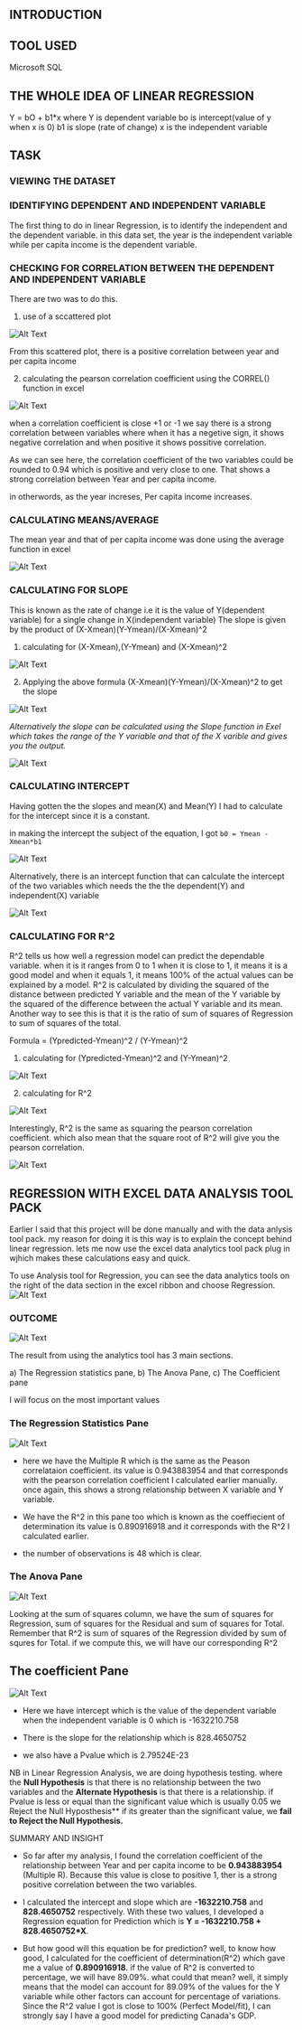 ## INTRODUCTION 

## TOOL  USED 

Microsoft SQL

## THE WHOLE IDEA OF LINEAR REGRESSION
 Y = bO + b1*x
 where Y is dependent variable
       bo is intercept(value of y when x is 0)
       b1 is slope (rate of change)
       x is the independent variable 

## TASK 

### VIEWING THE DATASET

### IDENTIFYING DEPENDENT AND INDEPENDENT VARIABLE
The first thing to do in linear Regression, is to identify the independent and the dependent variable. 
in this data set, the year is the independent variable while per capita income is the dependent variable.

### CHECKING FOR CORRELATION BETWEEN THE DEPENDENT AND INDEPENDENT VARIABLE

There are two was to do this.

1) use of a sccattered plot


![Alt Text](https://github.com/Mario-Gozie/Canada-GDP-Prediction-Simple-Linear-Regression/blob/main/images/The_Scattered_Plot.png)


From this scattered plot, there is a positive correlation between year and per capita income

2) calculating the pearson correlation coefficient using the CORREL() function in excel


![Alt Text](https://github.com/Mario-Gozie/Canada-GDP-Prediction-Simple-Linear-Regression/blob/main/images/Peason_Corretion.png)


when a correlation coefficient is close +1 or -1 we say there is a strong correlation between variables where when it has a negetive sign, it shows negative correlation and when positive it shows possitive correlation.

As we can see here, the correlation coefficient of the two variables could be rounded to  0.94 which is positive and very close to one. That shows a strong correlation between Year and per capita income.

in otherwords, as the year increses, Per capita income increases.


### CALCULATING MEANS/AVERAGE

The mean year and that of per capita income was done using the average function in excel 

![Alt Text](https://github.com/Mario-Gozie/Canada-GDP-Prediction-Simple-Linear-Regression/blob/main/images/Means.png)


### CALCULATING FOR SLOPE

This is known as the rate of change i.e it is the value of Y(dependent variable) for a single change in X(independent variable)
The slope is given by the product of (X-Xmean)(Y-Ymean)/(X-Xmean)^2

1) calculating for (X-Xmean),(Y-Ymean) and (X-Xmean)^2

![Alt Text](https://github.com/Mario-Gozie/Canada-GDP-Prediction-Simple-Linear-Regression/blob/main/images/calc_X-Xmean_for_slope.png)

2) Applying the above formula (X-Xmean)(Y-Ymean)/(X-Xmean)^2 to get the slope

![Alt Text](https://github.com/Mario-Gozie/Canada-GDP-Prediction-Simple-Linear-Regression/blob/main/images/calc_slope.png)

_Alternatively the slope can be calculated using the Slope function in Exel which takes the range of the Y variable and that of the X varible and gives you the output._


![Alt Text](https://github.com/Mario-Gozie/Canada-GDP-Prediction-Simple-Linear-Regression/blob/main/images/calc_slope_function.png)


### CALCULATING INTERCEPT

Having gotten the the slopes and mean(X) and Mean(Y) I had to calculate for the intercept since it is a constant.

in making the intercept the subject of the equation, I got `b0 = Ymean - Xmean*b1`

![Alt Text](https://github.com/Mario-Gozie/Canada-GDP-Prediction-Simple-Linear-Regression/blob/main/images/Calc_slop_with_Equation.png)


Alternatively, there is an intercept function that can calculate the intercept of the two variables which needs the the the dependent(Y) and independent(X) variable

![Alt Text](https://github.com/Mario-Gozie/Canada-GDP-Prediction-Simple-Linear-Regression/blob/main/images/calc_slope_funtion.png)

### CALCULATING FOR R^2

R^2 tells us how well a regression model can predict the dependable variable. when it is it ranges from 0 to 1 when it is close to 1, it means it is a good model and when it equals 1, it means 100% of the actual values can be explained by a model.
R^2 is calculated by dividing the squared of the distance between predicted Y variable and the mean of the Y variable by the squared of the difference between the actual Y variable and its mean.
Another way to see this is that it is the ratio of sum of squares of Regression to sum of squares of the total.

 Formula = (Ypredicted-Ymean)^2 / (Y-Ymean)^2 

1) calculating for (Ypredicted-Ymean)^2  and (Y-Ymean)^2

![Alt Text](https://github.com/Mario-Gozie/Canada-GDP-Prediction-Simple-Linear-Regression/blob/main/images/Y-Ymean_and_Ypred%20-%20Ymean_calc.png)

2) calculating for R^2

![Alt Text](https://github.com/Mario-Gozie/Canada-GDP-Prediction-Simple-Linear-Regression/blob/main/images/R%5E2_calc.png)

Interestingly, R^2 is the same as squaring the pearson correlation coefficient. which also mean that the square root of R^2 will give you the pearson correlation.


![Alt Text](https://github.com/Mario-Gozie/Canada-GDP-Prediction-Simple-Linear-Regression/blob/main/images/R%5E2_from_correlation.png)

## REGRESSION WITH EXCEL DATA ANALYSIS TOOL PACK

Earlier I said that this project will be done manually and with the data anlysis tool pack. my reason for doing it is this way is to explain the concept behind linear regression.
lets me now use the excel data analytics tool pack plug in wjhich makes these calculations easy and quick.

To use Analysis tool for Regression, you can see the data analytics tools on the right of the data section in the excel ribbon and choose Regression.
![Alt Text](https://github.com/Mario-Gozie/Canada-GDP-Prediction-Simple-Linear-Regression/blob/main/images/Screenshot%20(380).png)

### OUTCOME
![Alt Text](https://github.com/Mario-Gozie/Canada-GDP-Prediction-Simple-Linear-Regression/blob/main/images/Analysis_tool_outcome.png)

The result from using the analytics tool has 3 main sections.

a) The Regression statistics pane,
b) The Anova Pane,
c) The Coefficient pane

I will focus on the most important values

### The Regression Statistics Pane

![Alt Text](https://github.com/Mario-Gozie/Canada-GDP-Prediction-Simple-Linear-Regression/blob/main/images/Regression-statistics-pane.png)

* here we have the Multiple R which is the same as the Peason correlataion coefficient.
its value is 0.943883954 and that corresponds with the pearson correlation coefficient I calculated earlier manually. once again, this shows a strong relationship between X variable and Y variable.

* We have the R^2 in this pane too which is known as the coeffiecient of determination
its value is 0.890916918 and it corresponds with the R^2 I calculated earlier.

* the number of observations is 48 which is clear.

### The Anova Pane


![Alt Text](https://github.com/Mario-Gozie/Canada-GDP-Prediction-Simple-Linear-Regression/blob/main/images/Anova_pane.png)

Looking at the sum of squares column, we have the sum of squares for Regression, sum of squares for the Residual and sum of squares for Total.
Remember that R^2 is sum of squares of the Regression divided by sum of squres for Total.  if we compute this, we will have our corresponding R^2

## The coefficient Pane 

![Alt Text]()

* Here we have intercept which is the value of the dependent variable when the independent variable is 0 which is -1632210.758

* There is the slope for the relationship which is 828.4650752

* we also have a Pvalue which is 2.79524E-23


NB in Linear Regression Analysis, we are doing hypothesis testing. where the **Null Hypothesis** is that there is no relationship between the two variables and the **Alternate Hypothesis** is that there is a relationship. if Pvalue is less or equal than the significant value which is usually 0.05
we Reject the Null Hyposthesis** if its greater than the significant value, we **fail to Reject the Null Hypothesis.**

SUMMARY AND INSIGHT

* So far after my analysis, I found the correlation coefficient of the relationship between Year and per capita income to be **0.943883954** (Multiple R). Because this value is close to positive 1, ther is a strong positive correlation between the two variables.

* I calculated the intercept and slope which are **-1632210.758** and **828.4650752** respectively. With these two values, I developed a Regression equation for Prediction which is **Y = -1632210.758 + 828.4650752*X**. 

* But how good will this equation be for prediction? well, to know how good, I calculated for the coefficient of determination(R^2) which gave me a value of **0.890916918**. if the value of R^2 is converted to percentage, we will have 89.09%. what could that mean? well, it simply means that the model can account for 89.09%  of the values for the Y variable while other factors can account for percentage of variations. Since the R^2 value I got is close to 100% (Perfect Model/fit), I can strongly say I have a good model for predicting Canada's GDP.
